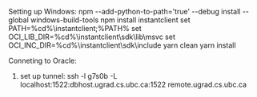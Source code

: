 Setting up Windows:
npm --add-python-to-path='true' --debug install --global windows-build-tools
npm install instantclient
set PATH=%cd%\instantclient;%PATH%
set OCI_LIB_DIR=%cd%\instantclient\sdk\lib\msvc
set OCI_INC_DIR=%cd%\instantclient\sdk\include
yarn clean
yarn install

Conneting to Oracle:
1) set up tunnel:
ssh -l g7s0b -L localhost:1522:dbhost.ugrad.cs.ubc.ca:1522 remote.ugrad.cs.ubc.ca
